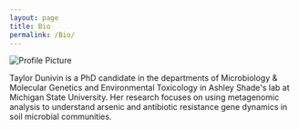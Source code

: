 ```yaml
---
layout: page
title: Bio
permalink: /Bio/
---
```


<img src="{{ site.baseurl }}/assets/dunivin.png" title="Profile Picture" class="profile">

Taylor Dunivin is a PhD candidate in the departments of Microbiology & Molecular Genetics and Environmental Toxicology in Ashley Shade's lab at Michigan State University. Her research focuses on using metagenomic analysis to understand arsenic and 
antibiotic resistance gene dynamics in soil microbial communities.

